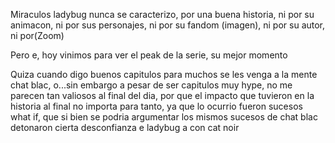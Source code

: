 Miraculos ladybug nunca se caracterizo, por una buena historia, ni por su animacon, ni por sus personajes, ni por su fandom (imagen), ni por su autor, ni por(Zoom)

Pero e,  hoy vinimos para ver el peak de la serie, su mejor momento 

Quiza cuando digo buenos capitulos para muchos se les venga a la mente chat blac, o...sin embargo a pesar de ser capitulos muy hype, no me parecen tan valiosos al final del dia, por que el impacto que tuvieron en la historia al final no importa para tanto, ya que lo ocurrio fueron sucesos what if, que si bien se podria argumentar los mismos sucesos de chat blac detonaron cierta desconfianza e ladybug a con cat noir

